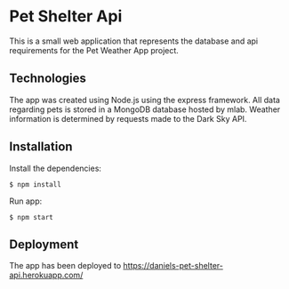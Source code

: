 # Pet Shelter Api

This is a small web application that represents the database and api requirements for the Pet Weather App project.

## Technologies

The app was created using Node.js using the express framework. All data regarding pets is stored in a MongoDB database hosted by mlab. Weather information is determined by requests made to the Dark Sky API. 

## Installation

Install the dependencies:
```
$ npm install
```
Run app:
```
$ npm start
```
## Deployment

The app has been deployed to https://daniels-pet-shelter-api.herokuapp.com/